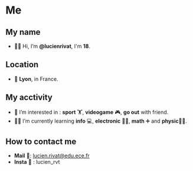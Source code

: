 # Me
## My name
- 🦹‍♂️ Hi, I’m **@lucienrivat**, I'm **18**.
## Location
- 📌 **Lyon**, in France.
## My acctivity
- 👀 I’m interested in :
**sport** 🏋️‍,
**videogame** 🎮,
**go out** with friend.
- 👨‍🎓 I’m currently learning **info** 💻, **electronic** 👨‍🔧, **math** ➕ and **physic**👨‍🔬.
## How to contact me
- **Mail** 📧: lucien.rivat@edu.ece.fr
- **Insta** 📱 : lucien_rvt


<!---
lucienrivat/lucienrivat is a ✨ special ✨ repository because its `README.md` (this file) appears on your GitHub profile.
You can click the Preview link to take a look at your changes.
--->
